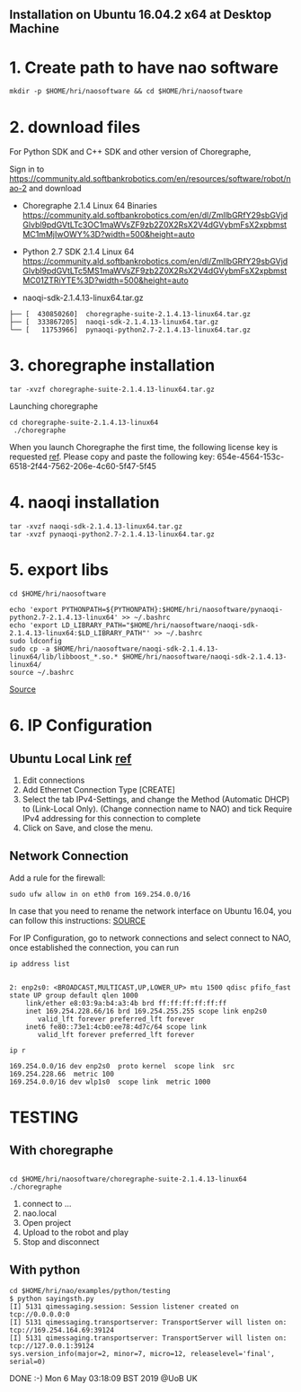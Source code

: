 Installation on Ubuntu 16.04.2 x64 at Desktop Machine
---


# 1. Create path to have nao software

```
mkdir -p $HOME/hri/naosoftware && cd $HOME/hri/naosoftware
```

# 2. download files


For Python SDK and C++ SDK and other version of Choregraphe, 

Sign in to
https://community.ald.softbankrobotics.com/en/resources/software/robot/nao-2
and download 

* Choregraphe 2.1.4 Linux 64 Binaries
https://community.ald.softbankrobotics.com/en/dl/ZmllbGRfY29sbGVjdGlvbl9pdGVtLTc3OC1maWVsZF9zb2Z0X2RsX2V4dGVybmFsX2xpbmstMC1mMjIwOWY%3D?width=500&height=auto


* Python 2.7 SDK 2.1.4 Linux 64
https://community.ald.softbankrobotics.com/en/dl/ZmllbGRfY29sbGVjdGlvbl9pdGVtLTc5MS1maWVsZF9zb2Z0X2RsX2V4dGVybmFsX2xpbmstMC01ZTRiYTE%3D?width=500&height=auto


* naoqi-sdk-2.1.4.13-linux64.tar.gz



```
├── [  430850260]  choregraphe-suite-2.1.4.13-linux64.tar.gz
├── [  333867205]  naoqi-sdk-2.1.4.13-linux64.tar.gz
└── [   11753966]  pynaoqi-python2.7-2.1.4.13-linux64.tar.gz
```




# 3. choregraphe installation


```
tar -xvzf choregraphe-suite-2.1.4.13-linux64.tar.gz
```

Launching choregraphe
```
cd choregraphe-suite-2.1.4.13-linux64
 ./choregraphe
```


When you launch Choregraphe the first time, the following license key is requested
[ref](https://developer.softbankrobotics.com/us-en/downloads/nao-v5-v4).
Please copy and paste the following key:
654e-4564-153c-6518-2f44-7562-206e-4c60-5f47-5f45




# 4. naoqi installation 


```
tar -xvzf naoqi-sdk-2.1.4.13-linux64.tar.gz
tar -xvzf pynaoqi-python2.7-2.1.4.13-linux64.tar.gz
```


# 5. export libs

```
cd $HOME/hri/naosoftware

echo 'export PYTHONPATH=${PYTHONPATH}:$HOME/hri/naosoftware/pynaoqi-python2.7-2.1.4.13-linux64' >> ~/.bashrc
echo 'export LD_LIBRARY_PATH="$HOME/hri/naosoftware/naoqi-sdk-2.1.4.13-linux64:$LD_LIBRARY_PATH"' >> ~/.bashrc
sudo ldconfig
sudo cp -a $HOME/hri/naosoftware/naoqi-sdk-2.1.4.13-linux64/lib/libboost_*.so.* $HOME/hri/naosoftware/naoqi-sdk-2.1.4.13-linux64/
source ~/.bashrc
```
[Source](https://community.ald.softbankrobotics.com/en/forum/import-issue-pynaoqi-214-ubuntu-7956)




# 6. IP Configuration

## Ubuntu Local Link [ref](http://doc.aldebaran.com/2-1/nao/connectivity.html#how-to-ubuntu-and-local-link)
1. Edit connections  
2. Add Ethernet Connection Type [CREATE]
3. Select the tab IPv4-Settings, and change the Method (Automatic DHCP) to (Link-Local Only).
   (Change connection name to NAO)
   and tick Require IPv4 addressing for this connection to complete
4. Click on Save, and close the menu.


## Network Connection

Add a rule for the firewall: 

```
sudo ufw allow in on eth0 from 169.254.0.0/16
```
In case that you need to rename the network interface on Ubuntu 16.04, you can follow this instructions:
[SOURCE](https://askubuntu.com/questions/783457/renaming-network-interface-in-ubuntu-16-04-with-systemd-fails)



For IP Configuration, go to network connections and select connect to NAO, once established the connection,
you can run

```
ip address list


2: enp2s0: <BROADCAST,MULTICAST,UP,LOWER_UP> mtu 1500 qdisc pfifo_fast state UP group default qlen 1000
    link/ether e8:03:9a:b4:a3:4b brd ff:ff:ff:ff:ff:ff
    inet 169.254.228.66/16 brd 169.254.255.255 scope link enp2s0
       valid_lft forever preferred_lft forever
    inet6 fe80::73e1:4cb0:ee78:4d7c/64 scope link 
       valid_lft forever preferred_lft forever

```

```
ip r

169.254.0.0/16 dev enp2s0  proto kernel  scope link  src 169.254.228.66  metric 100 
169.254.0.0/16 dev wlp1s0  scope link  metric 1000 

```











# TESTING


## With choregraphe
```

cd $HOME/hri/naosoftware/choregraphe-suite-2.1.4.13-linux64
./choregraphe
```

1. connect to ...
2. nao.local
3. Open project
4. Upload to the robot and play
5. Stop and disconnect


## With python
```
cd $HOME/hri/nao/examples/python/testing 
$ python sayingsth.py
[I] 5131 qimessaging.session: Session listener created on tcp://0.0.0.0:0
[I] 5131 qimessaging.transportserver: TransportServer will listen on: tcp://169.254.164.69:39124
[I] 5131 qimessaging.transportserver: TransportServer will listen on: tcp://127.0.0.1:39124
sys.version_info(major=2, minor=7, micro=12, releaselevel='final', serial=0)
```


DONE :-)
Mon  6 May 03:18:09 BST 2019
@UoB UK
